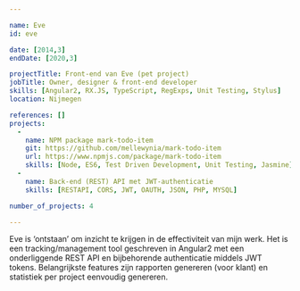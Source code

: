 ```yaml
---

name: Eve
id: eve

date: [2014,3]
endDate: [2020,3]

projectTitle: Front-end van Eve (pet project)
jobTitle: Owner, designer & front-end developer
skills: [Angular2, RX.JS, TypeScript, RegExps, Unit Testing, Stylus]
location: Nijmegen

references: []
projects: 
  -
    name: NPM package mark-todo-item
    git: https://github.com/mellewynia/mark-todo-item
    url: https://www.npmjs.com/package/mark-todo-item
    skills: [Node, ES6, Test Driven Development, Unit Testing, Jasmine]
  -
    name: Back-end (REST) API met JWT-authenticatie
    skills: [RESTAPI, CORS, JWT, OAUTH, JSON, PHP, MYSQL]

number_of_projects: 4

---
```


Eve is ‘ontstaan’ om inzicht te krijgen in de effectiviteit van mijn werk. Het is een tracking/management tool geschreven in Angular2 met een onderliggende REST API en bijbehorende authenticatie middels JWT tokens. Belangrijkste features zijn rapporten genereren (voor klant) en statistiek per project eenvoudig genereren.
